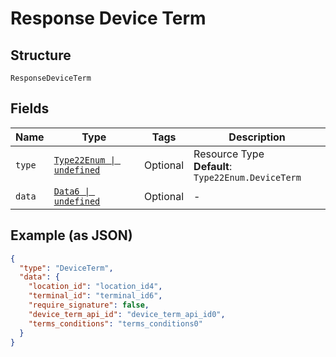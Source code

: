 
# Response Device Term

## Structure

`ResponseDeviceTerm`

## Fields

| Name | Type | Tags | Description |
|  --- | --- | --- | --- |
| `type` | [`Type22Enum \| undefined`](../../doc/models/type-22-enum.md) | Optional | Resource Type<br>**Default**: `Type22Enum.DeviceTerm` |
| `data` | [`Data6 \| undefined`](../../doc/models/data-6.md) | Optional | - |

## Example (as JSON)

```json
{
  "type": "DeviceTerm",
  "data": {
    "location_id": "location_id4",
    "terminal_id": "terminal_id6",
    "require_signature": false,
    "device_term_api_id": "device_term_api_id0",
    "terms_conditions": "terms_conditions0"
  }
}
```

